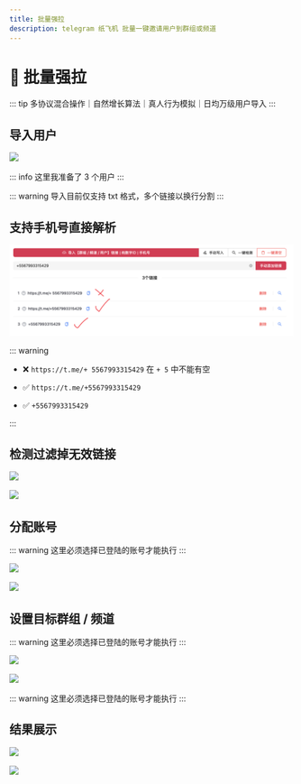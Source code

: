 ```yaml
---
title: 批量强拉
description: telegram 纸飞机 批量一键邀请用户到群组或频道
---
```


# 🤖 批量强拉

::: tip
多协议混合操作｜自然增长算法｜真人行为模拟｜日均<span class="counter">万级用户</span>导入
:::

<VideoLink type="单个强拉"  />

## 导入用户

![](../assets/Invite/qiangla_1.png)

::: info
这里我准备了 3 个用户
:::

::: warning
导入目前仅支持 txt 格式，多个链接以换行分割
:::

## 支持手机号直接解析

![](../assets/global/link_phone.png)

::: warning

- ❌ `https://t.me/+ 5567993315429` 在 `+ 5` 中不能有空

- ✅ `https://t.me/+5567993315429`

- ✅ `+5567993315429`

:::

## 检测过滤掉无效链接

![](../assets/Invite/qiangla_2.png)

![](../assets/Invite/qiangla_3.png)


## 分配账号

::: warning
这里必须选择已登陆的账号才能执行
:::

![](../assets/Invite/qiangla_4.png)

![](../assets/Invite/qiangla_5.png)


## 设置目标群组 / 频道

::: warning
这里必须选择已登陆的账号才能执行
:::


![](../assets/Invite/qiangla_6.png)

![](../assets/Invite/qiangla_7.png)


::: warning
这里必须选择已登陆的账号才能执行
:::

## 结果展示

![](../assets/Invite/qiangla_8.png)

![](../assets/Invite/qiangla_9.png)
